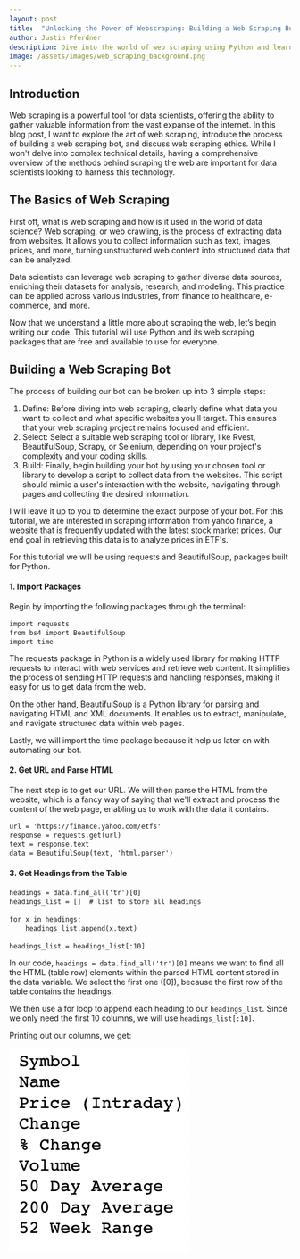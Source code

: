 ```yaml
---
layout: post
title:  "Unlocking the Power of Webscraping: Building a Web Scraping Bot"
author: Justin Pferdner
description: Dive into the world of web scraping using Python and learn how to extract valuable data from websites.
image: /assets/images/web_scraping_background.png
---
```


## Introduction

Web scraping is a powerful tool for data scientists, offering the ability to gather valuable information from the vast expanse of the internet. In this blog post, I want to explore the art of web scraping, introduce the process of building a web scraping bot, and discuss web scraping ethics. While I won't delve into complex technical details, having a comprehensive overview of the methods behind scraping the web are important for data scientists looking to harness this technology.

## The Basics of Web Scraping

First off, what is web scraping and how is it used in the world of data science? Web scraping, or web crawling, is the process of extracting data from websites. It allows you to collect information such as text, images, prices, and more, turning unstructured web content into structured data that can be analyzed.

Data scientists can leverage web scraping to gather diverse data sources, enriching their datasets for analysis, research, and modeling. This practice can be applied across various industries, from finance to healthcare, e-commerce, and more.

Now that we understand a little more about scraping the web, let’s begin writing our code. This tutorial will use Python and its web scraping packages that are free and available to use for everyone.

## Building a Web Scraping Bot

The process of building our bot can be broken up into 3 simple steps:

1. Define: Before diving into web scraping, clearly define what data you want to collect and what specific websites you'll target. This ensures that your web scraping project remains focused and efficient.
2. Select: Select a suitable web scraping tool or library, like Rvest, BeautifulSoup, Scrapy, or Selenium, depending on your project's complexity and your coding skills.
3. Build: Finally, begin building your bot by using your chosen tool or library to develop a script to collect data from the websites. This script should mimic a user's interaction with the website, navigating through pages and collecting the desired information.

I will leave it up to you to determine the exact purpose of your bot. For this tutorial, we are interested in scraping information from yahoo finance, a website that is frequently updated with the latest stock market prices. Our end goal in retrieving this data is to analyze prices in ETF's. 

For this tutorial we will be using requests and BeautifulSoup, packages built for Python.

#### 1. Import Packages

Begin by importing the following packages through the terminal:

```{python}
import requests
from bs4 import BeautifulSoup
import time
```

The requests package in Python is a widely used library for making HTTP requests to interact with web services and retrieve web content. It simplifies the process of sending HTTP requests and handling responses, making it easy for us to get data from the web.

On the other hand, BeautifulSoup is a Python library for parsing and navigating HTML and XML documents. It enables us to extract, manipulate, and navigate structured data within web pages.

Lastly, we will import the time package because it help us later on with automating our bot. 

#### 2. Get URL and Parse HTML

The next step is to get our URL. We will then parse the HTML from the website, which is a fancy way of saying that we'll extract and process the content of the web page, enabling us to work with the data it contains.

```{python}
url = 'https://finance.yahoo.com/etfs'
response = requests.get(url) 
text = response.text 
data = BeautifulSoup(text, 'html.parser') 
```

#### 3. Get Headings from the Table

```{python}
headings = data.find_all('tr')[0] 
headings_list = []  # list to store all headings 

for x in headings: 
    headings_list.append(x.text) 
 
headings_list = headings_list[:10] 
```

In our code, `headings = data.find_all('tr')[0]` means we want to find all the HTML <tr> (table row) elements within the parsed HTML content stored in the data variable. We select the first one ([0]), because the first row of the table contains the headings.

We then use a for loop to append each heading to our `headings_list`. Since we only need the first 10 columns, we will use `headings_list[:10]`. 

Printing out our columns, we get:

!['print columns'](../assets/images/1.01_columns.png)
